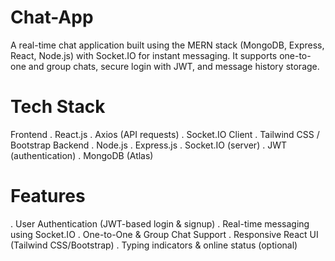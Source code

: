 # Chat-App
A real-time chat application built using the MERN stack (MongoDB, Express, React, Node.js) with Socket.IO for instant messaging.
It supports one-to-one and group chats, secure login with JWT, and message history storage.

# Tech Stack
  Frontend
. React.js
. Axios (API requests)
. Socket.IO Client
. Tailwind CSS / Bootstrap
  Backend
. Node.js
. Express.js
. Socket.IO (server)
. JWT (authentication)
. MongoDB (Atlas)

# Features

. User Authentication (JWT-based login & signup)
. Real-time messaging using Socket.IO
. One-to-One & Group Chat Support
. Responsive React UI (Tailwind CSS/Bootstrap)
. Typing indicators & online status (optional)





